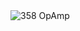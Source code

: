 <img src="https://d2w9rnfcy7mm78.cloudfront.net/5192413/original_607c01d4b7ba8ef552bbb8cc72132eb5.png" alt="358 OpAmp">